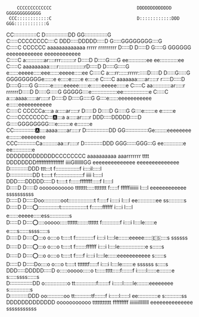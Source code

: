                                                                                                                                     
                                                                                                                                    
        CCCCCCCCCCCCC                                DDDDDDDDDDDDD               GGGGGGGGGGGGG                                      
     CCC::::::::::::C                                D::::::::::::DDD         GGG::::::::::::G                                      
   CC:::::::::::::::C                                D:::::::::::::::DD     GG:::::::::::::::G                                      
  C:::::CCCCCCCC::::C                                DDD:::::DDDDD:::::D   G:::::GGGGGGGG::::G                                      
 C:::::C       CCCCCC aaaaaaaaaaaaa rrrrr   rrrrrrrrr  D:::::D    D:::::D G:::::G       GGGGGG   eeeeeeeeeeee       eeeeeeeeeeee    
C:::::C               a::::::::::::ar::::rrr:::::::::r D:::::D     D:::::G:::::G               ee::::::::::::ee   ee::::::::::::ee  
C:::::C               aaaaaaaaa:::::r:::::::::::::::::rD:::::D     D:::::G:::::G              e::::::eeeee:::::eee::::::eeeee:::::ee
C:::::C                        a::::rr::::::rrrrr::::::D:::::D     D:::::G:::::G    GGGGGGGGGe::::::e     e:::::e::::::e     e:::::e
C:::::C                 aaaaaaa:::::ar:::::r     r:::::D:::::D     D:::::G:::::G    G::::::::e:::::::eeeee::::::e:::::::eeeee::::::e
C:::::C               aa::::::::::::ar:::::r     rrrrrrD:::::D     D:::::G:::::G    GGGGG::::e:::::::::::::::::ee:::::::::::::::::e 
C:::::C              a::::aaaa::::::ar:::::r           D:::::D     D:::::G:::::G        G::::e::::::eeeeeeeeeee e::::::eeeeeeeeeee  
 C:::::C       CCCCCa::::a    a:::::ar:::::r           D:::::D    D:::::D G:::::G       G::::e:::::::e          e:::::::e           
  C:::::CCCCCCCC::::a::::a    a:::::ar:::::r         DDD:::::DDDDD:::::D   G:::::GGGGGGGG::::e::::::::e         e::::::::e          
   CC:::::::::::::::a:::::aaaa::::::ar:::::r         D:::::::::::::::DD     GG:::::::::::::::Ge::::::::eeeeeeee  e::::::::eeeeeeee  
     CCC::::::::::::Ca::::::::::aa:::r:::::r         D::::::::::::DDD         GGG::::::GGG:::G ee:::::::::::::e   ee:::::::::::::e  
DDDDDDDDDDDDDCCCCCCCC aaaaaaaaaa  aaarrrrrrr tttt    DDDDDDDDffffffffffffffff   iiiiGlllllllGG   eeeeeeeeeeeeee     eeeeeeeeeeeeee  
D::::::::::::DDD                          ttt:::t           f::::::::::::::::f i::::il:::::l                                        
D:::::::::::::::DD                        t:::::t          f::::::::::::::::::f iiii l:::::l                                        
DDD:::::DDDDD:::::D                       t:::::t          f::::::fffffff:::::f      l:::::l                                        
  D:::::D    D:::::D   ooooooooooo  ttttttt:::::ttttttt    f:::::f       fffffiiiiiii l::::l    eeeeeeeeeeee       ssssssssss       
  D:::::D     D:::::Doo:::::::::::oot:::::::::::::::::t    f:::::f            i:::::i l::::l  ee::::::::::::ee   ss::::::::::s      
  D:::::D     D:::::o:::::::::::::::t:::::::::::::::::t   f:::::::ffffff       i::::i l::::l e::::::eeeee:::::ess:::::::::::::s     
  D:::::D     D:::::o:::::ooooo:::::tttttt:::::::tttttt   f::::::::::::f       i::::i l::::le::::::e     e:::::s::::::ssss:::::s    
  D:::::D     D:::::o::::o     o::::o     t:::::t         f::::::::::::f       i::::i l::::le:::::::eeeee::::::es:::::s  ssssss     
  D:::::D     D:::::o::::o     o::::o     t:::::t         f:::::::ffffff       i::::i l::::le:::::::::::::::::e   s::::::s          
  D:::::D     D:::::o::::o     o::::o     t:::::t          f:::::f             i::::i l::::le::::::eeeeeeeeeee       s::::::s       
  D:::::D    D:::::Do::::o     o::::o     t:::::t    ttttttf:::::f             i::::i l::::le:::::::e          ssssss   s:::::s     
DDD:::::DDDDD:::::D o:::::ooooo:::::o     t::::::tttt:::::f:::::::f           i::::::l::::::e::::::::e         s:::::ssss::::::s    
D:::::::::::::::DD  o:::::::::::::::o     tt::::::::::::::f:::::::f           i::::::l::::::le::::::::eeeeeeee s::::::::::::::s     
D::::::::::::DDD     oo:::::::::::oo        tt:::::::::::tf:::::::f           i::::::l::::::l ee:::::::::::::e  s:::::::::::ss      
DDDDDDDDDDDDD          ooooooooooo            ttttttttttt fffffffff           iiiiiiillllllll   eeeeeeeeeeeeee   sssssssssss        
                                                                                                                                    
                                                                                                                                    
                                                                                                                                    
                                                                                                                                    
                                                                                                                                    
                                                                                                                                    
                                                                                                                                    
